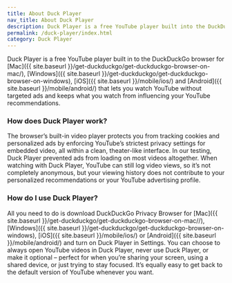 ```yaml
---
title: About Duck Player
nav_title: About Duck Player
description: Duck Player is a free YouTube player built into the DuckDuckGo browser that lets you watch YouTube without targeted ads and keeps what you watch from influencing your YouTube recommendations.‌‌
permalink: /duck-player/index.html
category: Duck Player
---
```


Duck Player is a free YouTube player built in to the DuckDuckGo browser for [Mac]({{ site.baseurl }}/get-duckduckgo/get-duckduckgo-browser-on-mac/), [Windows]({{ site.baseurl }}/get-duckduckgo/get-duckduckgo-browser-on-windows), [iOS]({{ site.baseurl }}/mobile/ios/) and [Android]({{ site.baseurl }}/mobile/android/) that lets you watch YouTube without targeted ads and keeps what you watch from influencing your YouTube recommendations.‌‌

### How does Duck Player work?

The browser’s built-in video player protects you from tracking cookies and personalized ads by enforcing YouTube’s strictest privacy settings for embedded video, all within a clean, theater-like interface. In our testing, Duck Player prevented ads from loading on most videos altogether. When watching with Duck Player, YouTube can still log video views, so it’s not completely anonymous, but your viewing history does not contribute to your personalized recommendations or your YouTube advertising profile.

### How do I use Duck Player?

All you need to do is download DuckDuckGo Privacy Browser for [Mac]({{ site.baseurl }}/get-duckduckgo/get-duckduckgo-browser-on-mac//), [Windows]({{ site.baseurl }}/get-duckduckgo/get-duckduckgo-browser-on-windows), [iOS]({{ site.baseurl }}/mobile/ios/) or [Android]({{ site.baseurl }}/mobile/android/) and turn on Duck Player in Settings. You can choose to always open YouTube videos in Duck Player, never use Duck Player, or make it optional – perfect for when you’re sharing your screen, using a shared device, or just trying to stay focused. It’s equally easy to get back to the default version of YouTube whenever you want.
